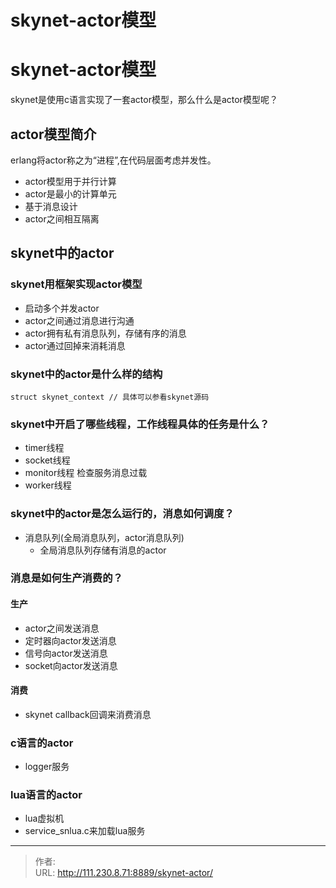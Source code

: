 # skynet-actor模型


<!--more-->
# skynet-actor模型
skynet是使用c语言实现了一套actor模型，那么什么是actor模型呢？

## actor模型简介
erlang将actor称之为“进程”,在代码层面考虑并发性。
- actor模型用于并行计算
- actor是最小的计算单元
- 基于消息设计
- actor之间相互隔离

## skynet中的actor
### skynet用框架实现actor模型
- 启动多个并发actor
- actor之间通过消息进行沟通
- actor拥有私有消息队列，存储有序的消息
- actor通过回掉来消耗消息

### skynet中的actor是什么样的结构
```
struct skynet_context // 具体可以参看skynet源码
```

### skynet中开启了哪些线程，工作线程具体的任务是什么？
- timer线程
- socket线程
- monitor线程 检查服务消息过载
- worker线程

### skynet中的actor是怎么运行的，消息如何调度？
- 消息队列(全局消息队列，actor消息队列)
    - 全局消息队列存储有消息的actor

### 消息是如何生产消费的？
#### 生产
- actor之间发送消息
- 定时器向actor发送消息
- 信号向actor发送消息
- socket向actor发送消息

#### 消费
- skynet callback回调来消费消息

### c语言的actor
- logger服务

### lua语言的actor
- lua虚拟机
- service_snlua.c来加载lua服务


---

> 作者:   
> URL: http://111.230.8.71:8889/skynet-actor/  

